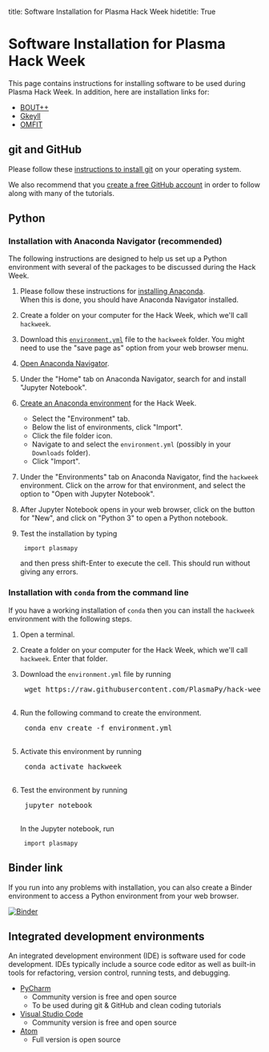 title: Software Installation for Plasma Hack Week
hidetitle: True

# Software Installation for Plasma Hack Week

This page contains instructions for installing software to be used
during Plasma Hack Week.  In addition, here are installation links for:

- [BOUT++](https://bout-dev.readthedocs.io/en/latest/user_docs/installing.html)
- [Gkeyll](https://gkeyll.readthedocs.io/en/latest/install.html)
- [OMFIT](https://omfit.io/install.html)

## git and GitHub

Please follow these [instructions to install
git](https://git-scm.com/book/en/v2/Getting-Started-Installing-Git) on
your operating system.

We also recommend that you [create a free GitHub account](https://github.com/join)
in order to follow along with many of the tutorials.

## Python

### Installation with Anaconda Navigator (recommended) 

The following instructions are designed to help us set up a Python
environment with several of the packages to be discussed during the Hack
Week.

1. Please follow these instructions for
   [installing Anaconda](https://docs.anaconda.com/anaconda/install/).  
   When this is done, you should have Anaconda Navigator installed.
2. Create a folder on your computer for the Hack Week, which we'll call
   `hackweek`.
3. Download this
   [`environment.yml`](https://raw.githubusercontent.com/PlasmaPy/hack-week-2021/main/environment.yml)
   file to the `hackweek` folder.  You might need to use the "save page
   as" option from your web browser menu.
4. [Open Anaconda
   Navigator](https://docs.anaconda.com/anaconda/user-guide/getting-started/#open-navigator).
5. Under the "Home" tab on Anaconda Navigator, search for and install
   "Jupyter Notebook".
6. [Create an Anaconda environment](https://docs.anaconda.com/anaconda/navigator/tutorials/manage-environments/#importing-an-environment) 
   for the Hack Week.
    * Select the "Environment" tab.
    * Below the list of environments, click "Import".
    * Click the file folder icon.
    * Navigate to and select the `environment.yml` (possibly in your
      `Downloads` folder).
    * Click "Import".  
7. Under the "Environments" tab on Anaconda Navigator, find the
   `hackweek` environment.  Click on the arrow for that environment, and
   select the option to "Open with Jupyter Notebook".
8. After Jupyter Notebook opens in your web browser, click on the button
   for "New", and click on "Python 3" to open a Python notebook.
9. Test the installation by typing

        import plasmapy

    and then press shift-Enter to execute the cell.  This should run
    without giving any errors.

### Installation with `conda` from the command line

If you have a working installation of `conda` then you can install the 
`hackweek` environment with the following steps.  

1. Open a terminal.
2. Create a folder on your computer for the Hack Week, which we'll call
   `hackweek`.  Enter that folder.
3. Download the `environment.yml` file by running 

    <pre class="code literal-block">
    wget https://raw.githubusercontent.com/PlasmaPy/hack-week-2021/main/environment.yml
    </pre>

4. Run the following command to create the environment.

    <pre class="code literal-block">
    conda env create -f environment.yml
    </pre>

5. Activate this environment by running

    <pre class="code literal-block">
    conda activate hackweek
    </pre>

6. Test the environment by running

    <pre class="code literal-block">
    jupyter notebook
    </pre>

    In the Jupyter notebook, run

        import plasmapy

## Binder link

If you run into any problems with installation, you can also create a
Binder environment to access a Python environment from your web browser.

[![Binder](https://mybinder.org/badge_logo.svg)](https://mybinder.org/v2/gh/PlasmaPy/hack-week-environment-2021/HEAD)

## Integrated development environments

An integrated development environment (IDE) is software used for code
development.  IDEs typically include a source code editor as well as
built-in tools for refactoring, version control, running tests, and 
debugging.  

* [PyCharm](https://www.jetbrains.com/pycharm/download)
  * Community version is free and open source 
  * To be used during git & GitHub and clean coding tutorials
* [Visual Studio Code](https://code.visualstudio.com/)
  * Community version is free and open source 
* [Atom](https://atom.io/)
  * Full version is open source
